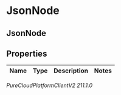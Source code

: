 # JsonNode

## JsonNode

## Properties

|Name | Type | Description | Notes|
|------------ | ------------- | ------------- | -------------|



_PureCloudPlatformClientV2 211.1.0_
